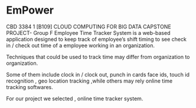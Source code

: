 # EmPower
CBD 3384 1 [B109] CLOUD COMPUTING FOR BIG DATA CAPSTONE PROJECT- Group F 
Employee Time Tracker System is a web-based application  designed to keep track of employee’s shift timing to see check in / check out time of a employee working in an organization.

Techniques that could be used to track time may differ from organization to organization.

Some of them include clock in / clock out, punch in cards  face ids, touch id recognition , geo location tracking ,while others may rely online time tracking softwares.

For our project we selected , online time tracker system.
